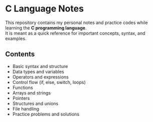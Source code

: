 # C Language Notes

This repository contains my personal notes and practice codes while learning the **C programming language**.  
It is meant as a quick reference for important concepts, syntax, and examples.

## Contents
- Basic syntax and structure
- Data types and variables
- Operators and expressions
- Control flow (if, else, switch, loops)
- Functions
- Arrays and strings
- Pointers
- Structures and unions
- File handling
- Practice problems and solutions
